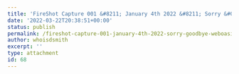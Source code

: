 ```yaml
---
title: 'FireShot Capture 001 &#8211; January 4th 2022 &#8211; Sorry &#038; Goodbye &#8211; weboasis.app'
date: '2022-03-22T20:38:51+00:00'
status: publish
permalink: /fireshot-capture-001-january-4th-2022-sorry-goodbye-weboasis-app
author: whoisdsmith
excerpt: ''
type: attachment
id: 68
---
```

<!DOCTYPE html PUBLIC "-//W3C//DTD HTML 4.0 Transitional//EN" "http://www.w3.org/TR/REC-html40/loose.dtd">
<?xml encoding="UTF-8">
